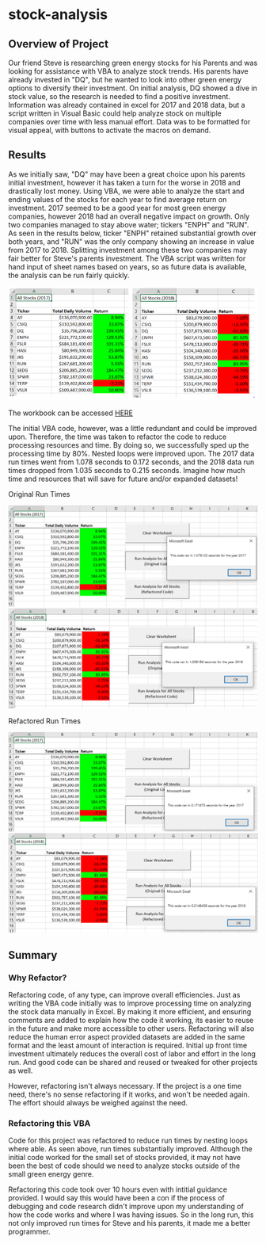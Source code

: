 # stock-analysis
 
## Overview of Project
Our friend Steve is researching green energy stocks for his Parents and was looking for assistance with VBA to analyze stock trends.  His parents have already invested in "DQ", but he wanted to look into other green energy options to diversify their investment.  On initial analysis, DQ showed a dive in stock value, so the research is needed to find a positive investment.  Information was already contained in excel for 2017 and 2018 data, but a script written in Visual Basic could help analyze stock on multiple companies over time with less manual effort.   Data was to be formatted for visual appeal, with buttons to activate the macros on demand.  

## Results
As we initially saw, "DQ" may have been a great choice upon his parents initial investment, however it has taken a turn for the worse in 2018 and drastically lost money.  Using VBA, we were able to analyze the start and ending values of the stocks for each year to find average return on investment.   2017 seemed to be a good year for most green energy companies, however 2018 had an overall negative impact on growth.   Only two companies managed to stay above water; tickers "ENPH" and "RUN".  As seen in the results below, ticker "ENPH" retained substantial growth over both years, and "RUN" was the only company showing an increase in value from 2017 to 2018. Splitting investment among these two companies may fair better for Steve's parents investment.  The VBA script was written for hand input of sheet names based on years, so as future data is available, the analysis can be run fairly quickly.   

![Stock Results](https://github.com/catsdata/stock-analysis/blob/main/VBA_Challenge/Resources/stock%20outcomes.png)

The workbook can be accessed [HERE](https://github.com/catsdata/stock-analysis/blob/main/VBA_Challenge/VBA_Challenge.xlsm)

The initial VBA code, however, was a little redundant and could be improved upon.  Therefore, the time was taken to refactor the code to reduce processing resources and time.  By doing so, we successfully sped up the processing time by 80%.   Nested loops were improved upon.  The 2017 data run times went from 1.078 seconds to 0.172 seconds, and the 2018 data run times dropped from 1.035 seconds to 0.215 seconds.  Imagine how much time and resources that will save for future and/or expanded datasets!

Original Run Times

![2017](https://github.com/catsdata/stock-analysis/blob/main/VBA_Challenge/Resources/VBA_Challenge_2017_orig.PNG)
![2018](https://github.com/catsdata/stock-analysis/blob/main/VBA_Challenge/Resources/VBA_Challenge_2018_orig.PNG)

Refactored Run Times

![2017](https://github.com/catsdata/stock-analysis/blob/main/VBA_Challenge/Resources/VBA_Challenge_2017.PNG)
![2018](https://github.com/catsdata/stock-analysis/blob/main/VBA_Challenge/Resources/VBA_Challenge_2018.PNG)


## Summary
### Why Refactor?

Refactoring code, of any type, can improve overall efficiencies.  Just as writing the VBA code initially was to improve processing time on analyzing the stock data manually in Excel.  By making it more efficient, and ensuring comments are added to explain how the code it working, its easier to reuse in the future and make more accessible to other users.  Refactoring will also reduce the human error aspect provided datasets are added in the same format and the least amount of interaction is required.  Initial up front time investment ultimately reduces the overall cost of labor and effort in the long run.  And good code can be shared and reused or tweaked for other projects as well.

However, refactoring isn't always necessary.  If the project is a one time need, there's no sense refactoring if it works, and won't be needed again.  The effort should always be weighed against the need.

### Refactoring this VBA

Code for this project was refactored to reduce run times by nesting loops where able.  As seen above, run times substantially improved.  Although the initial code worked for the small set of stocks provided, it may not have been the best of code should we need to analyze stocks outside of the small green energy genre.  

Refactoring this code took over 10 hours even with intitial guidance provided.  I would say this would have been a con if the process of debugging and code research didn't improve upon my understanding of how the code works and where I was having issues.  So in the long run, this not only improved run times for Steve and his parents, it made me a better programmer.  
